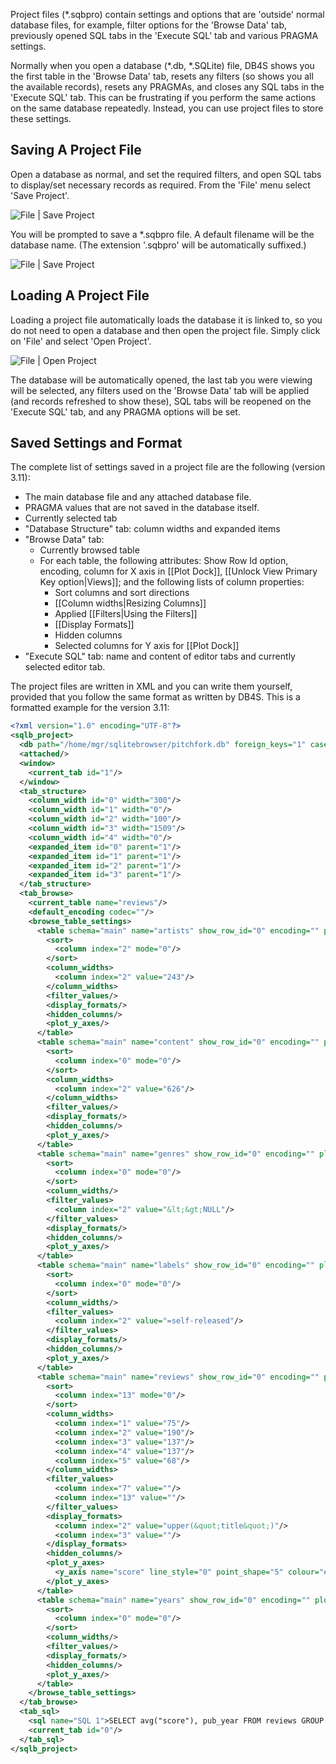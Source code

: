 Project files (*.sqbpro) contain settings and options that are 'outside' normal database files, for example, filter options for the 'Browse Data' tab, previously opened SQL tabs in the 'Execute SQL' tab and various PRAGMA settings.

Normally when you open a database (*.db, *.SQLite) file, DB4S shows you the first table in the 'Browse Data' tab, resets any filters (so shows you all the available records), resets any PRAGMAs, and closes any SQL tabs in the 'Execute SQL' tab.  This can be frustrating if you perform the same actions on the same database repeatedly.  Instead, you can use project files to store these settings.

## Saving A Project File

Open a database as normal, and set the required filters, and open SQL tabs to display/set necessary records as required.  From the 'File' menu select 'Save Project'.

![File | Save Project](https://snag.gy/FGx3gM.jpg)

You will be prompted to save a *.sqbpro file.  A default filename will be the database name.  (The extension '.sqbpro' will be automatically suffixed.)

![File | Save Project](https://snag.gy/ixfEwS.jpg)

## Loading A Project File

Loading a project file automatically loads the database it is linked to, so you do not need to open a database and then open the project file.  Simply click on 'File' and select 'Open Project'.

![File | Open Project](https://snag.gy/bn1WzU.jpg)

The database will be automatically opened, the last tab you were viewing will be selected, any filters used on the 'Browse Data' tab will be applied (and records refreshed to show these), SQL tabs will be reopened on the 'Execute SQL' tab, and any PRAGMA options will be set.

## Saved Settings and Format
The complete list of settings saved in a project file are the following (version 3.11):
* The main database file and any attached database file.
* PRAGMA values that are not saved in the database itself.
* Currently selected tab
* "Database Structure" tab: column widths and expanded items 
* "Browse Data" tab:
  * Currently browsed table
  * For each table, the following attributes: Show Row Id option, encoding, column for X axis in [[Plot Dock]], [[Unlock View Primary Key option|Views]]; and the following lists of column properties:
    * Sort columns and sort directions 
    * [[Column widths|Resizing Columns]]
    * Applied [[Filters|Using the Filters]]
    * [[Display Formats]]
    * Hidden columns
    * Selected columns for Y axis for [[Plot Dock]]
* "Execute SQL" tab: name and content of editor tabs and currently selected editor tab.

The project files are written in XML and you can write them yourself, provided that you follow the same format as written by DB4S. This is a formatted example for the version 3.11:

```xml
<?xml version="1.0" encoding="UTF-8"?>
<sqlb_project>
  <db path="/home/mgr/sqlitebrowser/pitchfork.db" foreign_keys="1" case_sensitive_like="1" temp_store="0" wal_autocheckpoint="1000" synchronous="2"/>
  <attached/>
  <window>
    <current_tab id="1"/>
  </window>
  <tab_structure>
    <column_width id="0" width="300"/>
    <column_width id="1" width="0"/>
    <column_width id="2" width="100"/>
    <column_width id="3" width="1509"/>
    <column_width id="4" width="0"/>
    <expanded_item id="0" parent="1"/>
    <expanded_item id="1" parent="1"/>
    <expanded_item id="2" parent="1"/>
    <expanded_item id="3" parent="1"/>
  </tab_structure>
  <tab_browse>
    <current_table name="reviews"/>
    <default_encoding codec=""/>
    <browse_table_settings>
      <table schema="main" name="artists" show_row_id="0" encoding="" plot_x_axis="" unlock_view_pk="">
        <sort>
          <column index="2" mode="0"/>
        </sort>
        <column_widths>
          <column index="2" value="243"/>
        </column_widths>
        <filter_values/>
        <display_formats/>
        <hidden_columns/>
        <plot_y_axes/>
      </table>
      <table schema="main" name="content" show_row_id="0" encoding="" plot_x_axis="" unlock_view_pk="">
        <sort>
          <column index="0" mode="0"/>
        </sort>
        <column_widths>
          <column index="2" value="626"/>
        </column_widths>
        <filter_values/>
        <display_formats/>
        <hidden_columns/>
        <plot_y_axes/>
      </table>
      <table schema="main" name="genres" show_row_id="0" encoding="" plot_x_axis="" unlock_view_pk="">
        <sort>
          <column index="0" mode="0"/>
        </sort>
        <column_widths/>
        <filter_values>
          <column index="2" value="&lt;&gt;NULL"/>
        </filter_values>
        <display_formats/>
        <hidden_columns/>
        <plot_y_axes/>
      </table>
      <table schema="main" name="labels" show_row_id="0" encoding="" plot_x_axis="" unlock_view_pk="">
        <sort>
          <column index="0" mode="0"/>
        </sort>
        <column_widths/>
        <filter_values>
          <column index="2" value="=self-released"/>
        </filter_values>
        <display_formats/>
        <hidden_columns/>
        <plot_y_axes/>
      </table>
      <table schema="main" name="reviews" show_row_id="0" encoding="" plot_x_axis="pub_year" unlock_view_pk="">
        <sort>
          <column index="13" mode="0"/>
        </sort>
        <column_widths>
          <column index="1" value="75"/>
          <column index="2" value="190"/>
          <column index="3" value="137"/>
          <column index="4" value="137"/>
          <column index="5" value="68"/>
        </column_widths>
        <filter_values>
          <column index="7" value=""/>
          <column index="13" value=""/>
        </filter_values>
        <display_formats>
          <column index="2" value="upper(&quot;title&quot;)"/>
          <column index="3" value=""/>
        </display_formats>
        <hidden_columns/>
        <plot_y_axes>
          <y_axis name="score" line_style="0" point_shape="5" colour="#004586" active="1"/>
        </plot_y_axes>
      </table>
      <table schema="main" name="years" show_row_id="0" encoding="" plot_x_axis="" unlock_view_pk="">
        <sort>
          <column index="0" mode="0"/>
        </sort>
        <column_widths/>
        <filter_values/>
        <display_formats/>
        <hidden_columns/>
        <plot_y_axes/>
      </table>
    </browse_table_settings>
  </tab_browse>
  <tab_sql>
    <sql name="SQL 1">SELECT avg("score"), pub_year FROM reviews GROUP BY pub_year;</sql>
    <current_tab id="0"/>
  </tab_sql>
</sqlb_project>
```